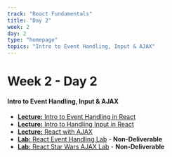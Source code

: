 ```yaml
---
track: "React Fundamentals"
title: "Day 2"
week: 2
day: 2
type: "homepage"
topics: "Intro to Event Handling, Input & AJAX"
---
```



# Week 2 - Day 2

#### Intro to Event Handling, Input & AJAX
- [**Lecture:** Intro to Event Handling in React](/react-fundamentals/week-2/day-2/lecture-materials/event-handling-in-react/)
- [**Lecture:** Intro to Handling Input in React](/react-fundamentals/week-2/day-2/lecture-materials/handling-input-in-react/)
- [**Lecture:** React with AJAX](/react-fundamentals/week-2/day-2/lecture-materials/react-with-ajax/)
- [**Lab:** React Event Handling Lab](/react-fundamentals/week-2/day-2/labs/react-event-handling-and-program-logic-lab) - **Non-Deliverable**
- [**Lab:** React Star Wars AJAX Lab](/react-fundamentals/week-2/day-2/labs/star-wars-api-react-lab) - **Non-Deliverable**